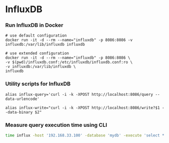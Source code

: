 # InfluxDB

### Run InfluxDB in Docker

```
# use default configuration
docker run -it -d --rm --name="influxdb" -p 8086:8086 -v influxdb:/var/lib/influxdb influxdb
```

```
# use extended configuration
docker run -it -d --rm --name="influxdb" -p 8086:8086 \
-v $(pwd)/influxdb.conf:/etc/influxdb/influxdb.conf:ro \
-v influxdb:/var/lib/influxdb \
influxdb
```

### Utility scripts for InfluxDB

```
alias influx-query='curl -i -k -XPOST http://localhost:8086/query --data-urlencode'
```

```
alias influx-write="curl -i -k -XPOST http://localhost:8086/write?$1 --data-binary $2"
```

### Measure query execution time using CLI

```bash
time influx -host '192.168.33.100' -database 'mydb' -execute 'select * from memory_stats LIMIT 100'
```

